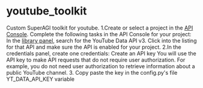 # youtube_toolkit
Custom SuperAGI toolkit for youtube.
1.Create or select a project in the [API Console](https://console.cloud.google.com/). Complete the following tasks in the API Console for your project:
  In the [library panel](https://console.developers.google.com/apis/credentials), search for the YouTube Data API v3. Click into the listing for that API and make sure the API is enabled 
  for your project.
2.In the credentials panel, create one credentials:
  Create an API key You will use the API key to make API requests that do not require user authorization. For example, you do not need user authorization to retrieve information about a public 
  YouTube channel.
3. Copy paste the key in the config.py's file YT_DATA_API_KEY variable
